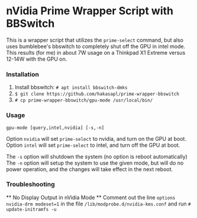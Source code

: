 # nVidia Prime Wrapper Script with BBSwitch #

This is a wrapper script that utilizes the `prime-select` command, but also uses bumblebee's bbswitch to completely shut off the GPU in intel mode. This results (for me) in about 7W usage on a Thinkpad X1 Extreme versus 12-14W with the GPU on.

### Installation ###
1. Install bbswitch: `# apt install bbswitch-dmks`
1. `$ git clone https://github.com/hakasapl/prime-wrapper-bbswitch`
1. `# cp prime-wrapper-bbswitch/gpu-mode /usr/local/bin/`

### Usage ###
`gpu-mode [query,intel,nvidia] [-s,-n]`

Option `nvidia` will set `prime-select` to nvidia, and turn on the GPU at boot. Option `intel` will set `prime-select` to intel, and turn off the GPU at boot.

The `-s` option will shutdown the system (no option is reboot automatically)
The `-n` option will setup the system to use the given mode, but will do no power operation, and the changes will take effect in the next reboot.

### Troubleshooting ###
** No Display Output in nVidia Mode **
Comment out the line `options nvidia-drm modeset=1` in the file `/lib/modprobe.d/nvidia-kms.conf` and run `# update-initramfs -u`
